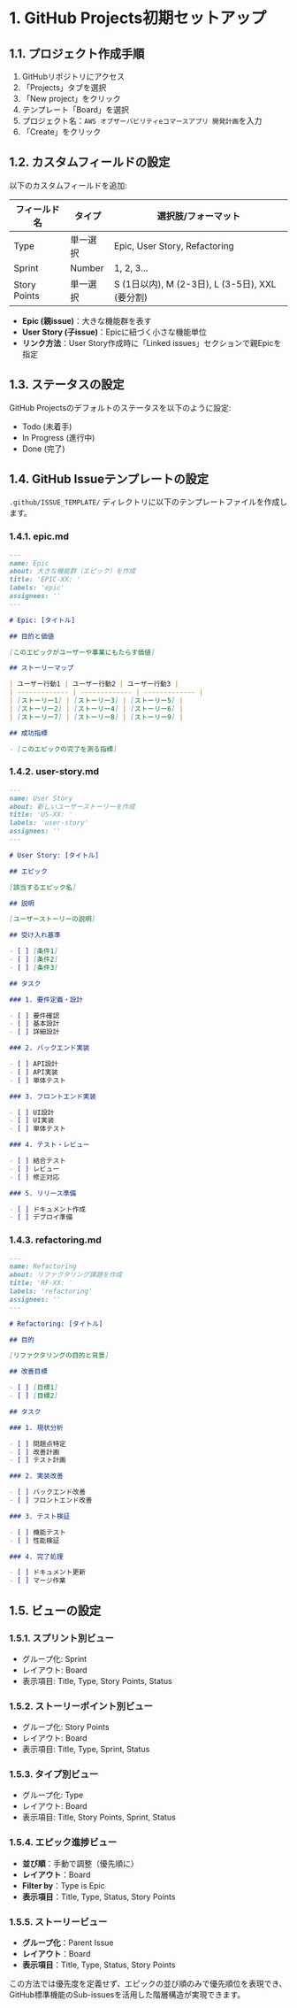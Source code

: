 # 1. GitHub Projects初期セットアップ

## 1.1. プロジェクト作成手順

1. GitHubリポジトリにアクセス
2. 「Projects」タブを選択
3. 「New project」をクリック
4. テンプレート「Board」を選択
5. プロジェクト名：`AWS オブザーバビリティeコマースアプリ 開発計画`を入力
6. 「Create」をクリック

## 1.2. カスタムフィールドの設定

以下のカスタムフィールドを追加:

| フィールド名 | タイプ   | 選択肢/フォーマット                             |
| ------------ | -------- | ----------------------------------------------- |
| Type         | 単一選択 | Epic, User Story, Refactoring                   |
| Sprint       | Number   | 1, 2, 3...                                      |
| Story Points | 単一選択 | S (1日以内), M (2-3日), L (3-5日), XXL (要分割) |

- **Epic (親issue)**：大きな機能群を表す
- **User Story (子issue)**：Epicに紐づく小さな機能単位
- **リンク方法**：User Story作成時に「Linked issues」セクションで親Epicを指定

## 1.3. ステータスの設定

GitHub Projectsのデフォルトのステータスを以下のように設定:

- Todo (未着手)
- In Progress (進行中)
- Done (完了)

## 1.4. GitHub Issueテンプレートの設定

`.github/ISSUE_TEMPLATE/` ディレクトリに以下のテンプレートファイルを作成します。

### 1.4.1. epic.md

```markdown
---
name: Epic
about: 大きな機能群（エピック）を作成
title: 'EPIC-XX: '
labels: 'epic'
assignees: ''
---

# Epic: [タイトル]

## 目的と価値

[このエピックがユーザーや事業にもたらす価値]

## ストーリーマップ

| ユーザー行動1 | ユーザー行動2 | ユーザー行動3 |
| ------------- | ------------- | ------------- |
| [ストーリー1] | [ストーリー3] | [ストーリー5] |
| [ストーリー2] | [ストーリー4] | [ストーリー6] |
| [ストーリー7] | [ストーリー8] | [ストーリー9] |

## 成功指標

- [このエピックの完了を測る指標]

```

### 1.4.2. user-story.md

```markdown
---
name: User Story
about: 新しいユーザーストーリーを作成
title: 'US-XX: '
labels: 'user-story'
assignees: ''
---

# User Story: [タイトル]

## エピック

[該当するエピック名]

## 説明

[ユーザーストーリーの説明]

## 受け入れ基準

- [ ] [条件1]
- [ ] [条件2]
- [ ] [条件3]

## タスク

### 1. 要件定義・設計

- [ ] 要件確認
- [ ] 基本設計
- [ ] 詳細設計

### 2. バックエンド実装

- [ ] API設計
- [ ] API実装
- [ ] 単体テスト

### 3. フロントエンド実装

- [ ] UI設計
- [ ] UI実装
- [ ] 単体テスト

### 4. テスト・レビュー

- [ ] 結合テスト
- [ ] レビュー
- [ ] 修正対応

### 5. リリース準備

- [ ] ドキュメント作成
- [ ] デプロイ準備
```

### 1.4.3. refactoring.md

```markdown
---
name: Refactoring
about: リファクタリング課題を作成
title: 'RF-XX: '
labels: 'refactoring'
assignees: ''
---

# Refactoring: [タイトル]

## 目的

[リファクタリングの目的と背景]

## 改善目標

- [ ] [目標1]
- [ ] [目標2]

## タスク

### 1. 現状分析

- [ ] 問題点特定
- [ ] 改善計画
- [ ] テスト計画

### 2. 実装改善

- [ ] バックエンド改善
- [ ] フロントエンド改善

### 3. テスト検証

- [ ] 機能テスト
- [ ] 性能検証

### 4. 完了処理

- [ ] ドキュメント更新
- [ ] マージ作業
```

## 1.5. ビューの設定

### 1.5.1. スプリント別ビュー

- グループ化: Sprint
- レイアウト: Board
- 表示項目: Title, Type, Story Points, Status

### 1.5.2. ストーリーポイント別ビュー

- グループ化: Story Points
- レイアウト: Board
- 表示項目: Title, Type, Sprint, Status

### 1.5.3. タイプ別ビュー

- グループ化: Type
- レイアウト: Board
- 表示項目: Title, Story Points, Sprint, Status

### 1.5.4. エピック進捗ビュー

- **並び順**：手動で調整（優先順に）
- **レイアウト**：Board
- **Filter by**：Type is Epic
- **表示項目**：Title, Type, Status, Story Points

### 1.5.5. ストーリービュー

- **グループ化**：Parent Issue
- **レイアウト**：Board
- **表示項目**：Title, Type, Status, Story Points

この方法では優先度を定義せず、エピックの並び順のみで優先順位を表現でき、GitHub標準機能のSub-issuesを活用した階層構造が実現できます。
